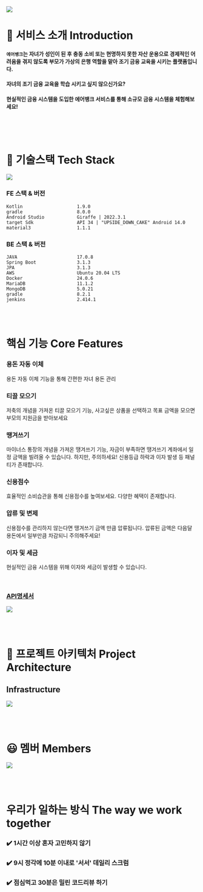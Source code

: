 <img src="./docs/소개 이미지.png"/>
<br>



# 🔎 서비스 소개 Introduction
#### `에어뱅크`는 자녀가 성인이 된 후 충동 소비 또는 현명하지 못한 자산 운용으로 경제적인 어려움을 겪지 않도록 부모가 가상의 은행 역할을 맡아 조기 금융 교육을 시키는 플랫폼입니다.
#### 자녀의 조기 금융 교육을 학습 시키고 싶지 않으신가요?
#### 현실적인 금융 시스템을 도입한 에어뱅크 서비스를 통해 소규모 금융 시스템을 체험해보세요!

<br><br><br>

# 🔧 기술스택 Tech Stack
<img src="./docs/기술 스택.png"/>


### FE 스택 & 버전
```
Kotlin                    1.9.0
gradle                    8.0.0
Android Studio            Giraffe | 2022.3.1
target Sdk                API 34 | "UPSIDE_DOWN_CAKE" Android 14.0
material3                 1.1.1
```

### BE 스택 & 버전
```
JAVA                      17.0.8
Spring Boot               3.1.3
JPA                       3.1.3
AWS                       Ubuntu 20.04 LTS
Docker                    24.0.6
MariaDB                   11.1.2
MongoDB                   5.0.21
gradle                    8.2.1
jenkins                   2.414.1
```


<br><br>

# 핵심 기능 Core Features

### 용돈 자동 이체
용돈 자동 이체 기능을 통해 간편한 자녀 용돈 관리


### 티끌 모으기
저축의 개념을 가져온 티끌 모으기 기능, 사고싶은 상품을 선택하고 목표 금액을 모으면 부모의 지원금을 받아보세요


### 땡겨쓰기
마이너스 통장의 개념을 가져온 땡겨쓰기 기능, 자금이 부족하면 땡겨쓰기 계좌에서 일정 금액을 빌려올 수 있습니다.
하지만, 주의하세요! 신용등급 하락과 이자 발생 등 패널티가 존재합니다.


### 신용점수
효율적인 소비습관을 통해 신용점수를 높여보세요. 다양한 혜택이 존재합니다.


### 압류 및 변제
신용점수를 관리하지 않는다면 땡겨쓰기 금액 만큼 압류됩니다. 압류된 금액은 다음달 용돈에서 일부만큼 차감되니 주의해주세요!


### 이자 및 세금
현실적인 금융 시스템을 위해 이자와 세금이 발생할 수 있습니다.

<br>

### [API명세서](https://airbank.ssafy.life/swagger-ui/index.html)
 <img src="./docs/API 명세서.png"/>

 
 <br><br>
# 📏 프로젝트 아키텍처 Project Architecture

## Infrastructure
<img src="./docs/시스템 아키텍처.png"/>

<br><br>

# 😃 멤버 Members
<img src="./docs/팀원.png"/>



<br><br>
# 우리가 일하는 방식 The way we work together
### ✔️ 1시간 이상 혼자 고민하지 않기
### ✔️ 9시 정각에 10분 이내로 '서서' 데일리 스크럼
### ✔️ 점심먹고 30분은 밀린 코드리뷰 하기

